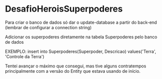 # DesafioHeroisSuperpoderes
Para criar o banco de dados só dar o update-database a partir do back-end
(lembrar de configurar a connection string)

Adicionar os superpoderes diretamente na tabela Superpoderes pelo banco de dados

EXEMPLO:
insert into Superpoderes(Superpoder, Descricao)
values('Terra', 'Controle da Terra')

Tentei avançar o máximo que consegui, mas tive alguns contratempos principalmente com a versão do Entity que estava usando de início.




